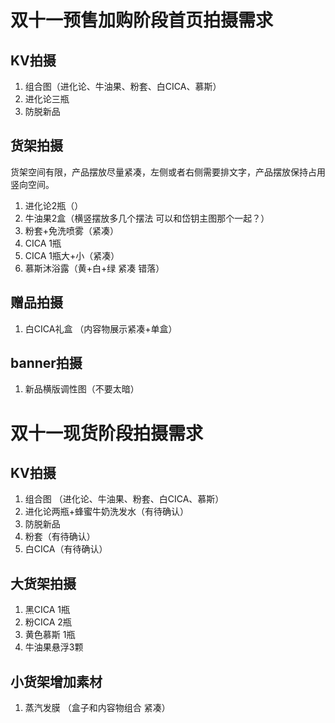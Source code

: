 # 双十一预售加购阶段首页拍摄需求
## KV拍摄
1. 组合图（进化论、牛油果、粉套、白CICA、慕斯）
2. 进化论三瓶
3. 防脱新品

## 货架拍摄
货架空间有限，产品摆放尽量紧凑，左侧或者右侧需要排文字，产品摆放保持占用竖向空间。

1. 进化论2瓶（）
2. 牛油果2盒（横竖摆放多几个摆法 可以和岱钥主图那个一起？）
3. 粉套+免洗喷雾（紧凑）
4. CICA 1瓶
5. CICA 1瓶大+小（紧凑）
6. 慕斯沐浴露（黄+白+绿 紧凑 错落）

## 赠品拍摄
1. 白CICA礼盒 （内容物展示紧凑+单盒）

## banner拍摄
1. 新品横版调性图（不要太暗）


# 双十一现货阶段拍摄需求
## KV拍摄
1. 组合图 （进化论、牛油果、粉套、白CICA、慕斯）
2. 进化论两瓶+蜂蜜牛奶洗发水（有待确认）
3. 防脱新品
4. 粉套（有待确认）
5. 白CICA（有待确认）

## 大货架拍摄
1. 黑CICA 1瓶
2. 粉CICA 2瓶
3. 黄色慕斯 1瓶
4. 牛油果悬浮3颗

## 小货架增加素材
1. 蒸汽发膜 （盒子和内容物组合 紧凑）
